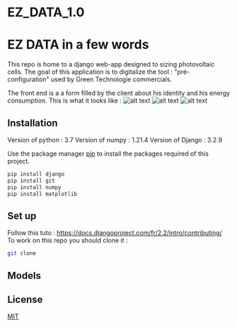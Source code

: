 # EZ_DATA_1.0
# EZ DATA in a few words 

This repo is home to a django web-app designed to sizing photovoltaic cells.
The goal of this application is to digitalize the tool : "pré-configuration" used by Green Technologie commercials. 
 
The front end is a a form filled by the client about his identity and his energy consumption. 
This is what it looks like :
![alt text](https://github.com/kbenlamlih/EZ_DATA_1.0/form1)
![alt text](https://github.com/kbenlamlih/EZ_DATA_1.0/form2)
![alt text](https://github.com/kbenlamlih/EZ_DATA_1.0/form3)




## Installation

Version of python : 3.7
Version of numpy : 1.21.4
Version of Django : 3.2.9

Use the package manager [pip](https://pip.pypa.io/en/stable/) to install the packages required of this project.
```bash
pip install django 
pip install git
pip install numpy
pip install matplotlib 
```
## Set up

Follow this tuto : https://docs.djangoproject.com/fr/2.2/intro/contributing/
To work on this repo you should clone it :
```bash
git clone
```

## Models 


## License
[MIT](https://choosealicense.com/licenses/mit/)

